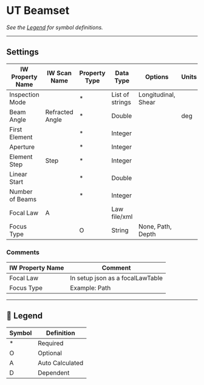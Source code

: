 # UT Beamset

_See the [Legend](#legend) for symbol definitions._

---

## Settings

| IW Property Name | IW Scan Name    | Property Type | Data Type       | Options             | Units |
|------------------|-----------------|---------------|-----------------|---------------------|-------|
| Inspection Mode  |                 | *             | List of strings | Longitudinal, Shear |       |
| Beam Angle       | Refracted Angle | *             | Double          |                     | deg   |
| First Element    |                 | *             | Integer         |                     |       |
| Aperture         |                 | *             | Integer         |                     |       |
| Element Step     | Step            | *             | Integer         |                     |       |
| Linear Start     |                 | *             | Double          |                     |       |
| Number of Beams  |                 | *             | Integer         |                     |       |
| Focal Law        | A               |               | Law file/xml    |                     |       |
| Focus Type       |                 | O             | String          | None, Path, Depth   |       |

### Comments

| IW Property Name | Comment                          |
|------------------|----------------------------------|
| Focal Law        | In setup json as a focalLawTable |
| Focus Type       | Example: Path                    |

---

## 🧭 Legend

| Symbol | Definition      |
|--------|-----------------|
| *      | Required        |
| O      | Optional        |
| A      | Auto Calculated |
| D      | Dependent       |
